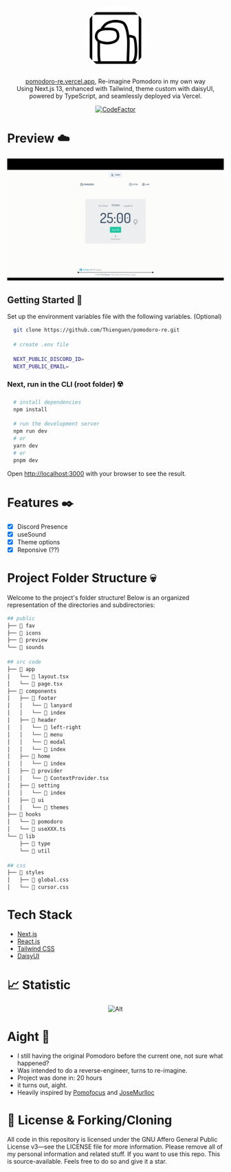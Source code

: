 <div align="center">

<img src="public/preview/amongus.png" alt="Banner" style="width: 150px; border-radius: 50%;">

[pomodoro-re.vercel.app](https://pomodoro-re.vercel.app/), Re-imagine Pomodoro in my own way<br>
Using Next.js 13, enhanced with Tailwind, theme custom with daisyUI, powered by TypeScript, and seamlessly deployed via Vercel.

[![CodeFactor](https://www.codefactor.io/repository/github/thienguen/pomodoro-re/badge)](https://www.codefactor.io/repository/github/thienguen/pomodoro-re)

</div>

# Preview ☁️

<div align="center">

<img src="public/preview/preview-pomo.gif/" alt="Banner" >

</div>

## Getting Started 🎲




Set up the environment variables file with the following variables. (Optional)

```bash
  git clone https://github.com/Thienguen/pomodoro-re.git

  # create .env file

  NEXT_PUBLIC_DISCORD_ID=
  NEXT_PUBLIC_EMAIL=
```

### Next, run in the CLI (root folder) ☢️

```bash
  # install dependencies
  npm install

  # run the development server
  npm run dev
  # or
  yarn dev
  # or
  pnpm dev
```

Open [http://localhost:3000](http://localhost:3000) with your browser to see the result.

# Features ✒️

- [x] Discord Presence
- [x] useSound
- [x] Theme options
- [x] Reponsive (??)

# Project Folder Structure 💀

Welcome to the project's folder structure! Below is an organized representation of the directories and subdirectories:

```bash
## public
├── 📂 fav
├── 📂 icons
├── 📂 preview
└── 📂 sounds

## src code
├── 📁 app
│   └── 📄 layout.tsx
│   └── 📄 page.tsx
├── 📁 components
│   ├── 📁 footer
│   │   └── 📁 lanyard
│   │   └── 📄 index
│   ├── 📁 header
│   │   └── 📁 left-right
│   │   └── 📁 menu
│   │   └── 📁 modal
│   │   └── 📄 index
│   ├── 📁 home
│   │   └── 📄 index
│   ├── 📁 provider
│   │   └── 📄 ContextProvider.tsx
│   ├── 📁 setting
│   │   └── 📄 index
│   ├── 📁 ui
│   │   └── 📁 themes
├── 📁 hooks
│   └── 📁 pomodoro
│   └── 📄 useXXX.ts 
└── 📁 lib
    ├── 📁 type
    └── 📁 util

## css
├── 📁 styles
│   ├── 📄 global.css
│   └── 📄 cursor.css
```

# Tech Stack

- [Next.js](https://nextjs.org/)
- [React.js](https://reactjs.org/)
- [Tailwind CSS](https://tailwindcss.com/)
- [DaisyUI](https://daisyui.com/)

# 📈 Statistic

<div align="center">

![Alt](https://repobeats.axiom.co/api/embed/7ceb93769b2e01daa7c2395d02483a6841370d81.svg "Repobeats analytics image")

</div>

# Aight 🐧

- I still having the original Pomodoro before the current one, not sure what happened?
- Was intended to do a reverse-engineer, turns to re-imagine.
- Project was done in: 20 hours
- it turns out, aight.
- Heavily inspired by [Pomofocus](https://pomofocus.io/) and [JoseMurlloc](https://github.com/JoseMurilloc/clone-pomofocus)

# 📝 License & Forking/Cloning

All code in this repository is licensed under the GNU Affero General Public License v3—see the LICENSE file for more information. Please remove all of my personal information and related stuff. If you want to use this repo. This is source-available. Feels free to do so and give it a star.
